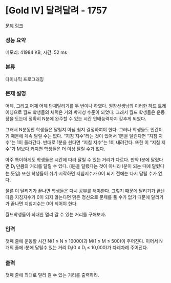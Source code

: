 # [Gold IV] 달려달려 - 1757 

[문제 링크](https://www.acmicpc.net/problem/1757) 

### 성능 요약

메모리: 41984 KB, 시간: 52 ms

### 분류

다이나믹 프로그래밍

### 문제 설명

<p>어제, 그리고 어제 어제 단체달리기를 두 번이나 하였다. 원장선생님의 이러한 하드 트레이닝으로 월드 학생들의 체력은 거의 박지성 수준이 되었다. 그래서 월드 학생들은 운동장을 도는데 정확히 N분에 완주할 수 있는 시간 안배능력까지 갖추게 되었다.</p>

<p>그래서 N분동안 학생들은 달릴지 아님 쉴지 결정하여야 한다. 그러나 학생들도 인간이기 때문에 계속 달릴 수는 없다. “지침 지수”라는 것이 있어서 1분을 달린다면 “지침 지수”는 1이 올라간다. 반대로 1분을 쉰다면 “지침 지수”는 1이 내려간다. 또한 이 “지침 지수”가 M보다 커지면 학생들은 더 이상 달릴 수가 없다.</p>

<p>아주 특이하게도 학생들은 시간에 따라 달릴 수 있는 거리가 다르다. 만약 I분에 달렸다면 D<sub>i</sub> 만큼의 거리를 달릴 수 있다. (i분을 달렸다는 것이 아니라 I분이 되는 때에 달렸다는 뜻임) 또한 학생들이 쉬기 시작하면 지침지수가 0이 되기 전에는 다시 달릴 수가 없다.</p>

<p>물론 이 달리기가 끝나면 학생들은 다시 공부를 해야한다. 그렇기 때문에 달리기가 끝난다음 지침지수가 0이 되지 않는다면 맑은 정신으로 문제를 풀 수가 없기 때문에 달리기가 끝나면 지침지수는 0이 되어야 한다.</p>

<p>월드학생들이 최대한 멀리 갈 수 있는 거리를 구해보자.</p>

### 입력 

 <p>첫째 줄에 운동할 시간 N(1 ≤ N ≤ 10000)과 M(1 ≤ M ≤ 500)이 주어진다. 이어서 N개의 줄에 i분에 달릴수 있는 거리 D<sub>i</sub>(0 ≤ D<sub>i</sub> ≤ 10,000)가 차례차례 주어진다.</p>

### 출력 

 <p>첫째 줄에 최대로 멀리 갈 수 있는 거리를 출력하라.</p>

